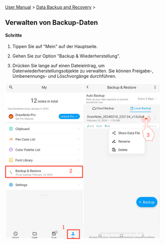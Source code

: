 [User Manual](/dragonnest/drawnote/manual/en) > [Data Backup and Recovery](/dragonnest/drawnote/manual/en/data_backup_and_recovery) >

Verwalten von Backup-Daten
---
#### Schritte

1. Tippen Sie auf "Mein" auf der Hauptseite.

2. Gehen Sie zur Option "Backup & Wiederherstellung".

3. Drücken Sie lange auf einen Dateieintrag, um Datenwiederherstellungsobjekte zu verwalten. Sie können Freigabe-, Umbenennungs- und Löschvorgänge durchführen.

![Verwalten von Backup-Daten](imgs/manage_backup_data.png)